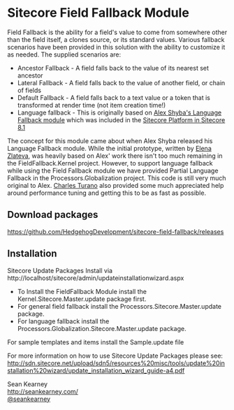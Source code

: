 Sitecore Field Fallback Module
=======================

Field Fallback is the ability for a field's value to come from somewhere other than the field itself, a clones source, or its standard values. Various fallback scenarios have been provided in this solution with the ability to customize it as needed. The supplied scenarios are: 

* Ancestor Fallback - A field falls back to the value of its nearest set ancestor
* Lateral Fallback - A field falls back to the value of another field, or chain of fields
* Default Fallback - A field falls back to a text value or a token that is transformed at render time (not item creation time!)
* Language fallback - This is originally based on [Alex Shyba's Language Fallback module](https://marketplace.sitecore.net/en/Modules/Language_Fallback.aspx) which was included in the [Sitecore Platform in Sitecore 8.1](https://doc.sitecore.net/sitecore_experience_platform/setting_up_and_maintaining/language_fallback/language_fallback)

The concept for this module came about when Alex Shyba released his Language Fallback module. While the initial prototype, written by [Elena Zlateva](http://twitter.com/ezlateva), was heavily based on Alex' work there isn't too much remaining in the FieldFallback.Kernel project. However, to support language fallback while using the Field Fallback module we have provided Partial Language Fallback in the Processors.Globalization project. This code is still very much original to Alex. [Charles Turano](https://twitter.com/charlesturano) also provided some much appreciated help around performance tuning and getting this to be as fast as possible. 

Download packages
----

https://github.com/HedgehogDevelopment/sitecore-field-fallback/releases

Installation
----

Sitecore Update Packages
Install via http://localhost/sitecore/admin/updateinstallationwizard.aspx

 - To Install the FieldFallback Module install the Kernel.Sitecore.Master.update package first. 
 - For general field fallback install the Processors.Sitecore.Master.update package. 
 - For language fallback install the Processors.Globalization.Sitecore.Master.update package.

For sample templates and items install the Sample.update file

For more information on how to use Sitecore Update Packages please see:
http://sdn.sitecore.net/upload/sdn5/resources%20misc/tools/update%20installation%20wizard/update_installation_wizard_guide-a4.pdf

Sean Kearney<br/>
http://seankearney.com/ <br/>
[@seankearney](http://twitter.com/seankearney)
